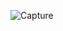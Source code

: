 ![Capture](https://user-images.githubusercontent.com/28908397/58698017-195ddb00-83a3-11e9-9011-652fdbd95d86.JPG)
